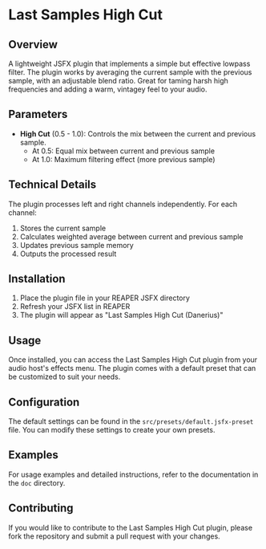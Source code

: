 
# Last Samples High Cut

## Overview
A lightweight JSFX plugin that implements a simple but effective lowpass filter. The plugin works by averaging the current sample with the previous sample, with an adjustable blend ratio. Great for taming harsh high frequencies and adding a warm, vintagey feel to your audio.

## Parameters
- **High Cut** (0.5 - 1.0): Controls the mix between the current and previous sample. 
  - At 0.5: Equal mix between current and previous sample
  - At 1.0: Maximum filtering effect (more previous sample)

## Technical Details
The plugin processes left and right channels independently. For each channel:
1. Stores the current sample
2. Calculates weighted average between current and previous sample
3. Updates previous sample memory
4. Outputs the processed result

## Installation
1. Place the plugin file in your REAPER JSFX directory
2. Refresh your JSFX list in REAPER
3. The plugin will appear as "Last Samples High Cut (Danerius)"

## Usage
Once installed, you can access the Last Samples High Cut plugin from your audio host's effects menu. The plugin comes with a default preset that can be customized to suit your needs.

## Configuration
The default settings can be found in the `src/presets/default.jsfx-preset` file. You can modify these settings to create your own presets.

## Examples
For usage examples and detailed instructions, refer to the documentation in the `doc` directory.

## Contributing
If you would like to contribute to the Last Samples High Cut plugin, please fork the repository and submit a pull request with your changes.
